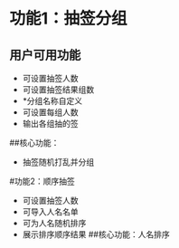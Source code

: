 # 功能1：抽签分组
## 用户可用功能
- 可设置抽签人数
- 可设置抽签结果组数
- *分组名称自定义
- 可设置每组人数
- 输出各组抽的签

##核心功能：

- 抽签随机打乱并分组


#功能2：顺序抽签
- 可设置抽签人数
- 可导入人名名单
- 可为人名随机排序
- 展示排序顺序结果
##核心功能：人名排序
